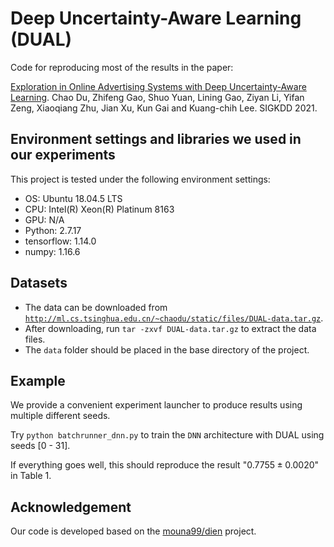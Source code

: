 # Deep Uncertainty-Aware Learning (DUAL)

Code for reproducing most of the results in the paper:

[Exploration in Online Advertising Systems with Deep Uncertainty-Aware Learning](https://arxiv.org/abs/2012.02298). Chao Du, Zhifeng Gao, Shuo Yuan, Lining Gao, Ziyan Li, Yifan Zeng, Xiaoqiang Zhu, Jian Xu, Kun Gai and Kuang-chih Lee. SIGKDD 2021.

## Environment settings and libraries we used in our experiments

This project is tested under the following environment settings:
- OS: Ubuntu 18.04.5 LTS
- CPU: Intel(R) Xeon(R) Platinum 8163
- GPU: N/A
- Python: 2.7.17
- tensorflow: 1.14.0
- numpy: 1.16.6

## Datasets
- The data can be downloaded from [`http://ml.cs.tsinghua.edu.cn/~chaodu/static/files/DUAL-data.tar.gz`](http://ml.cs.tsinghua.edu.cn/~chaodu/static/files/DUAL-data.tar.gz).
- After downloading, run `tar -zxvf DUAL-data.tar.gz` to extract the data files.
- The `data` folder should be placed in the base directory of the project.

## Example

We provide a convenient experiment launcher to produce results using multiple different seeds.

Try `python batchrunner_dnn.py` to train the `DNN` architecture with DUAL using seeds [0 - 31].

If everything goes well, this should reproduce the result "$0.7755 \pm 0.0020$" in Table 1.

## Acknowledgement

Our code is developed based on the [mouna99/dien](https://github.com/mouna99/dien) project.
